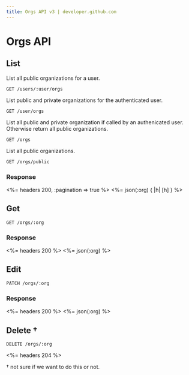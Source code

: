```yaml
---
title: Orgs API v3 | developer.github.com
---
```


# Orgs API

## List

List all public organizations for a user.

    GET /users/:user/orgs

List public and private organizations for the authenticated user.

    GET /user/orgs	

List all public and private organization if called by an authenicated
user. Otherwise return all public organizations.

    GET /orgs

List all public organizations.

    GET /orgs/public

### Response

<%= headers 200, :pagination => true %>
<%= json(:org) { |h| [h] } %>

## Get

    GET /orgs/:org

### Response

<%= headers 200 %>
<%= json(:org) %>

## Edit

    PATCH /orgs/:org

### Response

<%= headers 200 %>
<%= json(:org) %>

## Delete †

    DELETE /orgs/:org

<%= headers 204 %>

† not sure if we want to do this or not.
